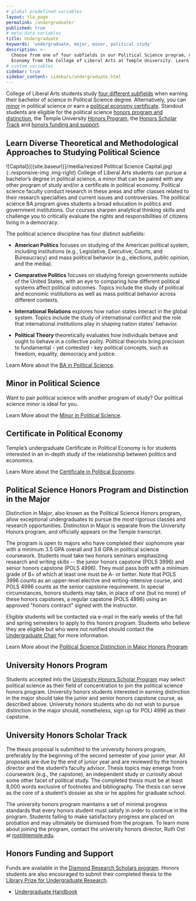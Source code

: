 ```yaml
---
# global predefined variables
layout: tla_page
permalink: /undergraduate/
published: true
# meta-data variables
title: Undergraduate
keywords: 'undergraduate, major, minor, political study'
description: >-
  Choose from one of four subfields in our Political Science program, minor in Political Science, or earn a certificate in Political
  Economy from the College of Liberal Arts at Temple University. Learn more about our undergraduate honors and distinction programs.
# custom variables
sidebar: true
sidebar_content: sidebars/undergraduate.html  
---
```

College of Liberal Arts students study [four different subfields](#learn-diverse-theoretical-and-methodological-approaches-to-studying-political-science) when earning their bachelor of science in Political Science degree. Alternatively, you can [minor](#minor-in-political-science) in political science or earn a [political economy certificate](#certificate-in-political-economy). Standout students are eligible for the political science [honors program and distinction](#political-science-honors-program-and-distinction-in-the-major), the Temple University [Honors Program](#university-honors-program), the [Honors Scholar Track](#university-honors-scholar-track) and [honors funding and support](#honors-funding-and-support).

## Learn Diverse Theoretical and Methodological Approaches to Studying Political Science
![Capital]({{site.baseurl}}/media/resized Political Science Capital.jpg){:.responsive-img .img-right}
College of Liberal Arts students can pursue a bachelor’s degree in political science, a minor that can be paired with any other program of study and/or a certificate in political economy. Political science faculty conduct research in these areas and offer classes related to their research specialties and current issues and controversies. The political science BA program gives students a broad education in politics and government institutions. Our courses sharpen analytical thinking skills and challenge you to critically evaluate the rights and responsibilities of citizens living in a democracy.

The political science discipline has four distinct subfields:

- **American Politics** focuses on studying of the American political system, including institutions (e.g., Legislative, Executive, Courts, and Bureaucracy) and mass political behavior (e.g., elections, public opinion, and the media).

- **Comparative Politics** focuses on studying foreign governments outside of the United States, with an eye to comparing how different political systems affect political outcomes. Topics include the study of political and economic institutions as well as mass political behavior across different contexts.

- **International Relations** explores how nation states interact in the global system. Topics include the study of international conflict and the role that international institutions play in shaping nation states' behavior.

- **Political Theory** theoretically evaluates how individuals behave and ought to behave in a collective polity. Political theorists bring precision to fundamental - yet contested - key political concepts, such as freedom, equality, democracy and justice.

Learn More about the [BA in Political Science](http://bulletin.temple.edu/undergraduate/liberal-arts/political-science/ba-political-science/).

## Minor in Political Science
Want to pair political science with another program of study? Our political science minor is ideal for you. 

Learn More about the [Minor in Political Science](http://bulletin.temple.edu/undergraduate/liberal-arts/political-science/minor-political-science/).

## Certificate in Political Economy
Temple’s undergraduate Certificate in Political Economy is for students interested in an in-depth study of the relationship between politics and economics. 

Learn More about the [Certificate in Political Economy](http://bulletin.temple.edu/undergraduate/liberal-arts/certificate-programs/certificate-political-economy/).

## Political Science Honors Program and Distinction in the Major
Distinction in Major, also known as the Political Science Honors program, allow exceptional undergraduates to pursue the most rigorous classes and research opportunities. Distinction in Major is separate from the University Honors program, and officially appears on the Temple transcript.

The program is open to majors who have completed their sophomore year with a minimum 3.5 GPA overall and 3.6 GPA in political science coursework. Students must take two honors seminars emphasizing research and writing skills -- the junior honors capstone (POLS 3996)
and senior honors capstone (POLS 4996). They must pass both with a minimum grade of B+ of which at least one must be A- or better. Note that POLS 3996 counts as an upper-level elective and writing-intensive course, and POLS 4996 counts as the senior capstone
requirement. In special circumstances, honors students may take, in place of one (but no more) of these honors capstones, a regular capstone (POLS 4896) using an approved "honors contract" signed with the instructor.

Eligible students will be contacted via e-mail in the early weeks of the fall and spring semesters to apply to this honors program. Students who believe they are eligible but who were not notified should contact the [Undergraduate Chair](mailto:sean.yom@temple.edu) for more information.

Learn More about the [Political Science Distinction in Major Honors Program](http://bulletin.temple.edu/undergraduate/liberal-arts/political-science/#distinctioninthemajor)

## University Honors Program
Students accepted into the [University Honors Scholar Program](http://www.temple.edu/honors/) may select political science as their field of concentration to join the political science honors program. University honors students interested in earning distinction in the major should take the junior and senior honors capstone course, as described above. University honors students who do not wish to pursue distinction in the major should, nonetheless, sign up for POLI 4996 as their capstone.

## University Honors Scholar Track
The thesis proposal is submitted to the university honors program, preferably by the beginning of the second semester of your junior year. All proposals are due by the end of junior year and are reviewed by the honors director and the student’s faculty advisor. Thesis topics may emerge from coursework (e.g., the capstone), an independent study or curiosity about some other facet of political study. The completed thesis must be at least 8,000 words exclusive of footnotes and bibliography. The thesis can serve as the core of a student’s dossier as she or he applies for graduate school.

The university honors program maintains a set of minimal progress standards that every honors student must satisfy in order to continue in the program. Students failing to make satisfactory progress are placed on probation and may ultimately be dismissed from the program. To learn more about joining the program, contact the university honors director, Ruth Ost at [rost@temple.edu](mailto:rost@temple.edu).

## Honors Funding and Support
Funds are available in the [Diamond Research Scholars program](http://www.temple.edu/vpus/opportunities/ResearchScholars.htm). Honors students are also encouraged to submit their completed thesis to the [Library Prize for Undergraduate Research](http://guides.temple.edu/content.php?pid=155082&sid=1314496).

- [Undergraduate Handbook](https://liberalarts.temple.edu/sites/liberalarts/files/Department%20of%20Political%20Science%20Undergraduate%20Handbook.pdf)
